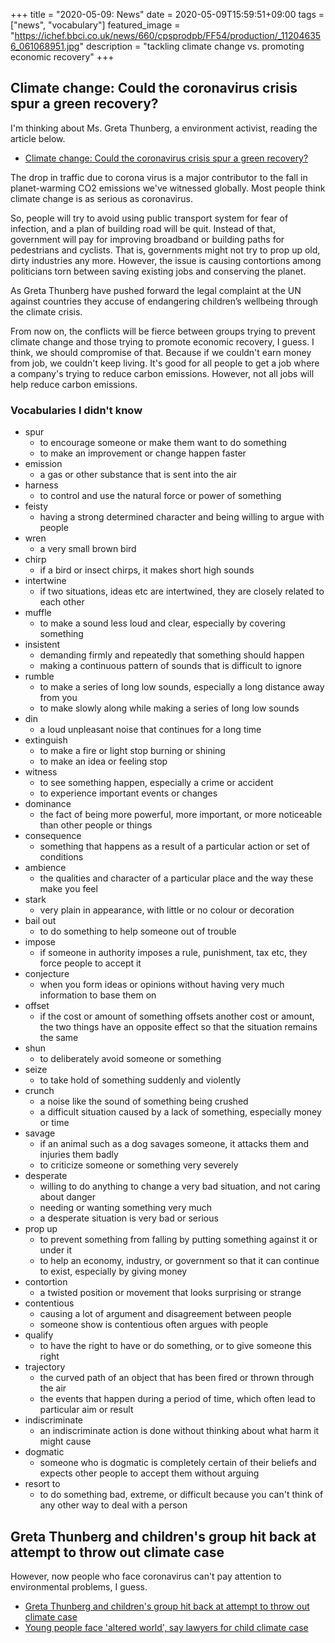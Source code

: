 +++
title =  "2020-05-09: News"
date = 2020-05-09T15:59:51+09:00
tags = ["news", "vocabulary"]
featured_image = "https://ichef.bbci.co.uk/news/660/cpsprodpb/FF54/production/_112046356_061068951.jpg"
description = "tackling climate change vs. promoting economic recovery"
+++

## Climate change: Could the coronavirus crisis spur a green recovery?

I'm thinking about Ms. Greta Thunberg, a environment activist, reading the article below.

* [Climate change: Could the coronavirus crisis spur a green recovery?](https://www.bbc.com/news/science-environment-52488134)

The drop in traffic due to corona virus is a major contributor
to the fall in planet-warming CO2 emissions we've witnessed globally.
Most people think climate change is as serious as coronavirus.

So, people will try to avoid using public transport system for fear of infection, and
a plan of building road will be quit.
Instead of that, government will pay for improving broadband or
building paths for pedestrians and cyclists.
That is, governments might not try to prop up old, dirty industries any more.
However, the issue is causing contortions among politicians
torn between saving existing jobs and conserving the planet.

As Greta Thunberg have pushed forward the legal complaint at the UN against countries
they accuse of endangering children’s wellbeing through the climate crisis.

From now on, the conflicts will be fierce between groups trying to prevent climate change and
those trying to promote economic recovery, I guess.
I think, we should compromise of that.
Because if we couldn't earn money from job, we couldn't keep living.
It's good for all people to get a job where a company's trying to reduce carbon emissions.
However, not all jobs will help reduce carbon emissions.

### Vocabularies I didn't know

* spur
    - to encourage someone or make them want to do something
    - to make an improvement or change happen faster
* emission
    - a gas or other substance that is sent into the air
* harness
    - to control and use the natural force or power of something
* feisty
    - having a strong determined character and being willing to argue with people
* wren
    - a very small brown bird
* chirp
    - if a bird or insect chirps, it makes short high sounds
* intertwine
    - if two situations, ideas etc are intertwined, they are closely related to each other
* muffle
    - to make a sound less loud and clear, especially by covering something
* insistent
    - demanding firmly and repeatedly that something should happen
    - making a continuous pattern of sounds that is difficult to ignore
* rumble
    - to make a series of long low sounds, especially a long distance away from you
    - to make slowly along while making a series of long low sounds
* din
    - a loud unpleasant noise that continues for a long time
* extinguish
    - to make a fire or light stop burning or shining
    - to make an idea or feeling stop
* witness
    - to see something happen, especially a crime or accident
    - to experience important events or changes
* dominance
    - the fact of being more powerful, more important, or more noticeable than other people or things
* consequence
    - something that happens as a result of a particular action or set of conditions 
* ambience
    - the qualities and character of a particular place and the way these make you feel
* stark
    - very plain in appearance, with little or no colour or decoration
* bail out
    - to do something to help someone out of trouble
* impose
    - if someone in authority imposes a rule, punishment, tax etc, they force people to accept it
* conjecture
    - when you form ideas or opinions without having very much information to base them on 
* offset
    - if the cost or amount of something offsets another cost or amount,
        the two things have an opposite effect so that the situation remains the same
* shun
    - to deliberately avoid someone or something
* seize
    - to take hold of something suddenly and violently
* crunch
    - a noise like the sound of something being crushed
    - a difficult situation caused by a lack of something, especially money or time
* savage
    - if an animal such as a dog savages someone, it attacks them and injuries them badly
    - to criticize someone or something very severely
* desperate
    - willing to do anything to change a very bad situation, and not caring about danger
    - needing or wanting something very much
    - a desperate situation is very bad or serious
* prop up
    - to prevent something from falling by putting something against it or under it
    - to help an economy, industry, or government so that it can continue to exist, especially by giving money
* contortion
    - a twisted position or movement that looks surprising or strange
* contentious
    - causing a lot of argument and disagreement between people 
    - someone show is contentious often argues with people
* qualify
    - to have the right to have or do something, or to give someone this right 
* trajectory
    - the curved path of an object that has been fired or thrown through the air
    - the events that happen during a period of time, which often lead to particular aim or result
* indiscriminate
    - an indiscriminate action is done without thinking about what harm it might cause
* dogmatic
    - someone who is dogmatic is completely certain of their beliefs and expects other people to accept them without arguing
* resort to
    - to do something bad, extreme, or difficult because you can't think of any other way to deal with a person

## Greta Thunberg and children's group hit back at attempt to throw out climate case

However, now people who face coronavirus can't pay attention to environmental problems, I guess.

* [Greta Thunberg and children's group hit back at attempt to throw out climate case](https://www.theguardian.com/environment/2020/may/05/greta-thunberg-and-childrens-group-hit-back-at-attempt-to-throw-out-climate-case)
* [Young people face 'altered world', say lawyers for child climate case](https://www.reuters.com/article/us-climate-change-lawsuit-youth-trfn/young-people-face-altered-world-say-lawyers-for-child-climate-case-idUSKBN22H2R5)

